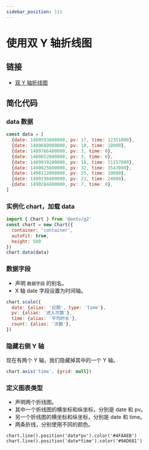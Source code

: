 ```yaml
---
sidebar_position: 111
---
```


# 使用双 Y 轴折线图

## 链接

- [双 Y 轴折线图](https://g2.antv.vision/zh/examples/line/basic#double-y-axes)

## 简化代码

### data 数据

```javascript
const data = [
  {date: 1489593600000, pv: 17, time: 12351000},
  {date: 1489680000000, pv: 10, time: 18000},
  {date: 1489766400000, pv: 3, time: 0},
  {date: 1489852800000, pv: 3, time: 0},
  {date: 1489939200000, pv: 18, time: 21157000},
  {date: 1490025600000, pv: 32, time: 3543000},
  {date: 1490112000000, pv: 25, time: 10000},
  {date: 1490198400000, pv: 23, time: 24000},
  {date: 1490284800000, pv: 7, time: 0},
]
```

### 实例化 chart，加载 data

```javascript
import { Chart } from '@antv/g2'
const chart = new Chart({
  container: 'container',
  autoFit: true,
  height: 500
})
chart.data(data)
```

### 数据字段

- 声明 `数据字段` 的别名。
- X 轴 date 字段设置为时间轴。

```javascript
chart.scale({
  date: {alias: '日期', type: 'time'},
  pv: {alias: '进入次数'},
  time: {alias: '平均时长'},
  count: {alias: '次数'},
})
```

### 隐藏右侧 Y 轴

现在有两个 Y 轴，我们隐藏掉其中的一个 Y 轴。

```javascript
chart.axis('time', {grid: null})
```

### 定义图表类型

- 声明两个折线图。
- 其中一个折线图的横坐标和纵坐标，分别是 date 和 pv。
- 另一个折线图的横坐标和纵坐标，分别是 date 和 time。
- 两条折线，分别使用不同的颜色。

```
chart.line().position('date*pv').color('#4FAAEB')
chart.line().position('date*time').color('#9AD681')
```
